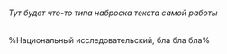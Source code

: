 ###### Тут будет что-то типа наброска текста самой работы

%Национальный исследовательский, бла бла бла%

